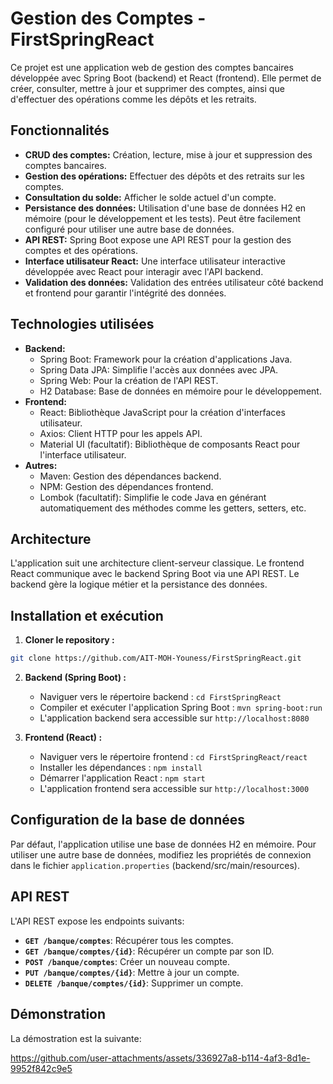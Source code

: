 # Gestion des Comptes - FirstSpringReact

Ce projet est une application web de gestion des comptes bancaires développée avec Spring Boot (backend) et React (frontend).  Elle permet de créer, consulter, mettre à jour et supprimer des comptes, ainsi que d'effectuer des opérations comme les dépôts et les retraits.

## Fonctionnalités

* **CRUD des comptes:** Création, lecture, mise à jour et suppression des comptes bancaires.
* **Gestion des opérations:** Effectuer des dépôts et des retraits sur les comptes.
* **Consultation du solde:** Afficher le solde actuel d'un compte.
* **Persistance des données:** Utilisation d'une base de données H2 en mémoire (pour le développement et les tests).  Peut être facilement configuré pour utiliser une autre base de données.
* **API REST:** Spring Boot expose une API REST pour la gestion des comptes et des opérations.
* **Interface utilisateur React:** Une interface utilisateur interactive développée avec React pour interagir avec l'API backend.
* **Validation des données:**  Validation des entrées utilisateur côté backend et frontend pour garantir l'intégrité des données.

## Technologies utilisées

* **Backend:**
    * Spring Boot: Framework pour la création d'applications Java.
    * Spring Data JPA: Simplifie l'accès aux données avec JPA.
    * Spring Web: Pour la création de l'API REST.
    * H2 Database: Base de données en mémoire pour le développement.
* **Frontend:**
    * React: Bibliothèque JavaScript pour la création d'interfaces utilisateur.
    * Axios: Client HTTP pour les appels API.
    * Material UI (facultatif):  Bibliothèque de composants React pour l'interface utilisateur.
* **Autres:**
    * Maven: Gestion des dépendances backend.
    * NPM: Gestion des dépendances frontend.
    * Lombok (facultatif):  Simplifie le code Java en générant automatiquement des méthodes comme les getters, setters, etc.

## Architecture

L'application suit une architecture client-serveur classique. Le frontend React communique avec le backend Spring Boot via une API REST.  Le backend gère la logique métier et la persistance des données.


## Installation et exécution

1. **Cloner le repository :**

```bash
git clone https://github.com/AIT-MOH-Youness/FirstSpringReact.git
```

2. **Backend (Spring Boot) :**

   * Naviguer vers le répertoire backend : `cd FirstSpringReact`
   * Compiler et exécuter l'application Spring Boot : `mvn spring-boot:run`
   * L'application backend sera accessible sur `http://localhost:8080`

3. **Frontend (React) :**

   * Naviguer vers le répertoire frontend : `cd FirstSpringReact/react`
   * Installer les dépendances : `npm install`
   * Démarrer l'application React : `npm start`
   * L'application frontend sera accessible sur `http://localhost:3000`

## Configuration de la base de données

Par défaut, l'application utilise une base de données H2 en mémoire. Pour utiliser une autre base de données, modifiez les propriétés de connexion dans le fichier `application.properties` (backend/src/main/resources).


## API REST

L'API REST expose les endpoints suivants:

* **`GET /banque/comptes`**: Récupérer tous les comptes.
* **`GET /banque/comptes/{id}`**: Récupérer un compte par son ID.
* **`POST /banque/comptes`**: Créer un nouveau compte.
* **`PUT /banque/comptes/{id}`**: Mettre à jour un compte.
* **`DELETE /banque/comptes/{id}`**: Supprimer un compte.


## Démonstration

La démostration est la suivante:

https://github.com/user-attachments/assets/336927a8-b114-4af3-8d1e-9952f842c9e5


